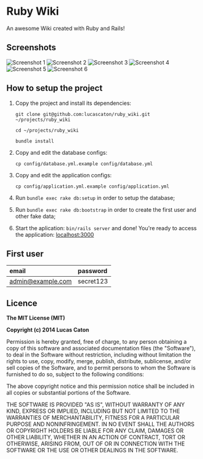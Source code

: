 # Ruby Wiki

An awesome Wiki created with Ruby and Rails!

## Screenshots

![Screenshot 1](https://github.com/lucascaton/ruby_wiki/raw/master/screenshots/1.png "Screenshot 1")
![Screenshot 2](https://github.com/lucascaton/ruby_wiki/raw/master/screenshots/2.png "Screenshot 2")
![Screenshot 3](https://github.com/lucascaton/ruby_wiki/raw/master/screenshots/3.png "Screenshot 3")
![Screenshot 4](https://github.com/lucascaton/ruby_wiki/raw/master/screenshots/4.png "Screenshot 4")
![Screenshot 5](https://github.com/lucascaton/ruby_wiki/raw/master/screenshots/5.png "Screenshot 5")
![Screenshot 6](https://github.com/lucascaton/ruby_wiki/raw/master/screenshots/6.png "Screenshot 6")

## How to setup the project

1. Copy the project and install its dependencies:

    `git clone git@github.com:lucascaton/ruby_wiki.git ~/projects/ruby_wiki`

    `cd ~/projects/ruby_wiki`

    `bundle install`

2. Copy and edit the database configs:

    `cp config/database.yml.example config/database.yml`

3. Copy and edit the application configs:

    `cp config/application.yml.example config/application.yml`

4. Run `bundle exec rake db:setup` in order to setup the database;

5. Run `bundle exec rake db:bootstrap` in order to create the first user and other fake data;

6. Start the aplication: `bin/rails server` and done! You're ready to access the application: [localhost:3000](http://localhost:3000)

## First user

| email             | password  |
| :---------------- | :-------- |
| admin@example.com | secret123 |

## Licence

**The MIT License (MIT)**

**Copyright (c) 2014 Lucas Caton**

Permission is hereby granted, free of charge, to any person obtaining a copy of this software and associated documentation files (the "Software"), to deal in the Software without restriction, including without limitation the rights to use, copy, modify, merge, publish, distribute, sublicense, and/or sell copies of the Software, and to permit persons to whom the Software is furnished to do so, subject to the following conditions:

The above copyright notice and this permission notice shall be included in all copies or substantial portions of the Software.

THE SOFTWARE IS PROVIDED "AS IS", WITHOUT WARRANTY OF ANY KIND, EXPRESS OR IMPLIED, INCLUDING BUT NOT LIMITED TO THE WARRANTIES OF MERCHANTABILITY, FITNESS FOR A PARTICULAR PURPOSE AND NONINFRINGEMENT. IN NO EVENT SHALL THE AUTHORS OR COPYRIGHT HOLDERS BE LIABLE FOR ANY CLAIM, DAMAGES OR OTHER LIABILITY, WHETHER IN AN ACTION OF CONTRACT, TORT OR OTHERWISE, ARISING FROM, OUT OF OR IN CONNECTION WITH THE SOFTWARE OR THE USE OR OTHER DEALINGS IN THE SOFTWARE.
